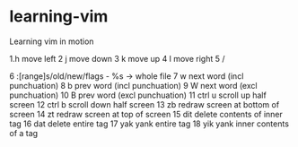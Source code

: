 # learning-vim
Learning vim in motion

1.h move left
2 j move down
3 k move up
4 l move right
5 /<search>
6 :[range]s/old/new/flags - %s -> whole file 
7 w next word (incl punchuation)
8 b prev word (incl punchuation)
9 W next word (excl punchuation)
10 B prev word (excl punchuation)
11 ctrl u scroll up half screen
12 ctrl b scroll down half screen
13 zb redraw screen at bottom of screen
14 zt redraw screen at top of screen 
15 dit delete contents of inner tag
16 dat delete entire tag
17 yak yank entire tag
18 yik yank inner contents of a tag
